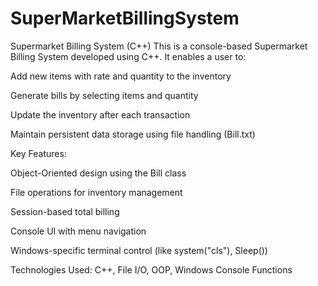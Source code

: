 # SuperMarketBillingSystem



Supermarket Billing System (C++)
This is a console-based Supermarket Billing System developed using C++. It enables a user to:

Add new items with rate and quantity to the inventory

Generate bills by selecting items and quantity

Update the inventory after each transaction

Maintain persistent data storage using file handling (Bill.txt)

Key Features:

Object-Oriented design using the Bill class

File operations for inventory management

Session-based total billing

Console UI with menu navigation

Windows-specific terminal control (like system("cls"), Sleep())

Technologies Used:
C++, File I/O, OOP, Windows Console Functions


